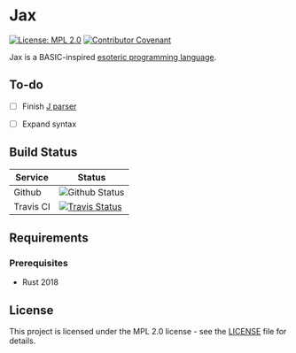 # Jax

[![License: MPL 2.0](https://img.shields.io/badge/License-MPL%202.0-brightgreen.svg)](https://opensource.org/licenses/MPL-2.0) [![Contributor Covenant](https://img.shields.io/badge/Contributor%20Covenant-v2.0%20adopted-ff69b4.svg)](CODE_OF_CONDUCT.md)

Jax is a BASIC-inspired [esoteric programming language](https://en.wikipedia.org/wiki/Esoteric_programming_language).

## To-do

- [ ] Finish [J parser](https://pest.rs/book/examples/jlang.html)
- [ ] Expand syntax


## Build Status

| Service   | Status                                                                                                                                    |
| --------- | ----------------------------------------------------------------------------------------------------------------------------------------- |
| Github    | ![Github Status](https://github.com/tonytins/jaxlang/workflows/Rust/badge.svg)                                                                      |
| Travis CI | [![Travis Status](https://travis-ci.org/tonytins/jaxlang.svg?branch=master)](https://travis-ci.org/tonytins/jaxlang) 

## Requirements

### Prerequisites

* Rust 2018

## License

This project is licensed under the MPL 2.0 license - see the [LICENSE](LICENSE) file for details.
